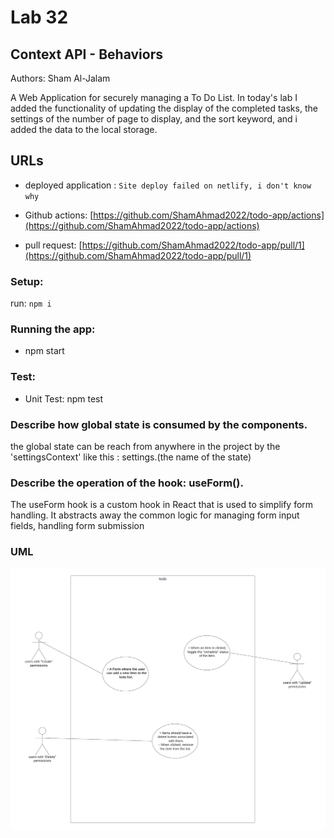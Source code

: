 # Lab 32
## Context API - Behaviors
Authors: Sham Al-Jalam

A Web Application for securely managing a To Do List.
In today's lab I added the functionality of updating the display of the completed tasks, the settings of the number of page to display, and the sort keyword, and i added the data to the local storage.
## URLs

* deployed application : `Site deploy failed on netlify, i don't know why`

* Github actions: [https://github.com/ShamAhmad2022/todo-app/actions](https://github.com/ShamAhmad2022/todo-app/actions)

*  pull request: [https://github.com/ShamAhmad2022/todo-app/pull/1](https://github.com/ShamAhmad2022/todo-app/pull/1)

### Setup:
run: `npm i`
### Running the app:
* npm start


### Test:
* Unit Test: npm test


### Describe how global state is consumed by the components.
the global state can be reach from anywhere in the project by the 'settingsContext' like this :
settings.(the name of the state)

### Describe the operation of the hook: useForm().
The useForm hook is a custom hook in React that is used to simplify form handling. It abstracts away the common logic for managing form input fields, handling form submission

### UML
![WML](./images/todo.png)

